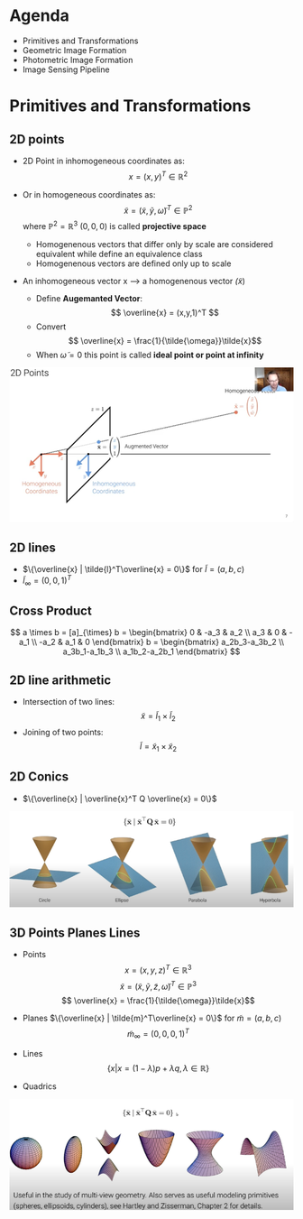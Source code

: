 # Agenda
- Primitives and Transformations
- Geometric Image Formation
- Photometric Image Formation
- Image Sensing Pipeline

# Primitives and Transformations
## 2D points
- 2D Point in inhomogeneous coordinates as:
$$ x = (x,y)^T \in \mathbb{R}^2 $$
- Or in homogeneous coordinates as:
$$ \tilde{x} = (\tilde{x},\tilde{y}, \tilde{\omega})^T \in \mathbb{P}^2 $$
where $\mathbb{P}^2 = \mathbb{R}^3 \ {(0,0,0)}$ is called __projective space__
    - Homogenenous vectors that differ only by scale are considered equivalent while define an equivalence class
    - Homogenenous vectors are defined only up to scale

- An inhomogeneous vector x --> a homogenenous vector $\tilde(x)$
    - Define __Augemanted Vector__:
$$ \overline{x} = (x,y,1)^T $$
    - Convert
$$ \overline{x} = \frac{1}{\tilde{\omega}}\tilde{x}$$
    - When $\tilde{\omega} = 0$ this point is called __ideal point or point at infinity__

![2Dpoints](pic\2Dpoints.png "2Dpoints") 

## 2D lines
- $\{\overline{x} | \tilde{l}^T\overline{x} = 0\}$ for $\tilde{l} = (a,b,c)$
- $\tilde{l}_{\infty} = (0,0,1)^T$


## Cross Product
$$
a \times b = [a]_{\times} b = 
 \begin{bmatrix}
   0 & -a_3 & a_2 \\
   a_3 & 0 & -a_1 \\
   -a_2 & a_1 & 0
  \end{bmatrix} b
= \begin{bmatrix}
   a_2b_3-a_3b_2 \\
   a_3b_1-a_1b_3 \\
   a_1b_2-a_2b_1
  \end{bmatrix}
$$

## 2D line arithmetic
- Intersection of two lines:
$$\tilde{x} = \tilde{l}_1 \times \tilde{l}_2$$
- Joining of two points:
$$\tilde{l} = \tilde{x}_1 \times \tilde{x}_2$$

## 2D Conics
- $\{\overline{x} | \overline{x}^T Q \overline{x} = 0\}$

![2DConics](pic\2DConics.png "2DConics") 

## 3D Points Planes Lines
- Points
$$ x = (x,y,z)^T \in \mathbb{R}^3 $$
$$ \tilde{x} = (\tilde{x},\tilde{y}, \tilde{z}, \tilde{\omega})^T \in \mathbb{P}^3 $$
$$ \overline{x} = \frac{1}{\tilde{\omega}}\tilde{x}$$

- Planes
$\{\overline{x} | \tilde{m}^T\overline{x} = 0\}$ for $\tilde{m} = (a,b,c)$
$$\tilde{m}_{\infty} = (0,0,0,1)^T$$

- Lines
$$\{x | x = (1-\lambda) p +  \lambda q,  \lambda\in \mathbb{R}\}$$

- Quadrics

![Quadrics](pic\3DQuadrics.png "Quadrics") 